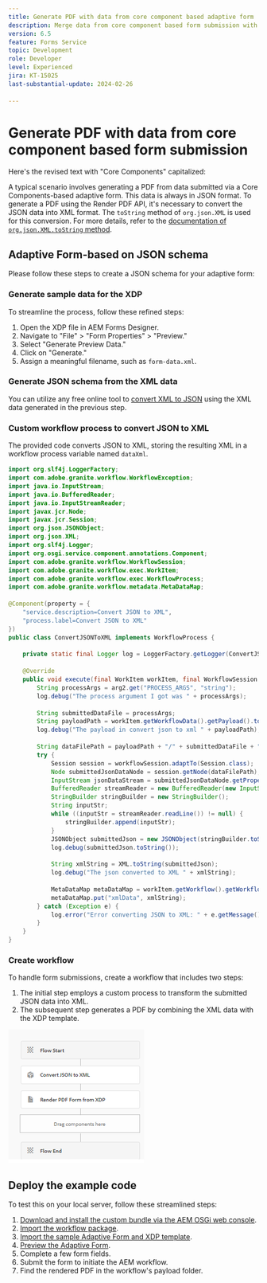 ```yaml
---
title: Generate PDF with data from core component based adaptive form
description: Merge data from core component based form submission with XDP template in workflow
version: 6.5
feature: Forms Service
topic: Development
role: Developer
level: Experienced
jira: KT-15025
last-substantial-update: 2024-02-26

---
```

# Generate PDF with data from core component based form submission

Here's the revised text with "Core Components" capitalized:

A typical scenario involves generating a PDF from data submitted via a Core Components-based adaptive form. This data is always in JSON format. To generate a PDF using the Render PDF API, it's necessary to convert the JSON data into XML format. The `toString` method of `org.json.XML` is used for this conversion. For more details, refer to the [documentation of `org.json.XML.toString` method](https://www.javadoc.io/doc/org.json/json/20171018/org/json/XML.html#toString-java.lang.Object-).

## Adaptive Form-based on JSON schema

Please follow these steps to create a JSON schema for your adaptive form:

### Generate sample data for the XDP

To streamline the process, follow these refined steps:

1. Open the XDP file in AEM Forms Designer.
1. Navigate to "File" > "Form Properties" > "Preview."
1. Select "Generate Preview Data."
1. Click on "Generate."
1. Assign a meaningful filename, such as `form-data.xml`.

### Generate JSON schema from the XML data

You can utilize any free online tool to [convert XML to JSON](https://jsonformatter.org/xml-to-jsonschema) using the XML data generated in the previous step.

### Custom workflow process to convert JSON to XML

The provided code converts JSON to XML, storing the resulting XML in a workflow process variable named `dataXml`.

```java
import org.slf4j.LoggerFactory;
import com.adobe.granite.workflow.WorkflowException;
import java.io.InputStream;
import java.io.BufferedReader;
import java.io.InputStreamReader;
import javax.jcr.Node;
import javax.jcr.Session;
import org.json.JSONObject;
import org.json.XML;
import org.slf4j.Logger;
import org.osgi.service.component.annotations.Component;
import com.adobe.granite.workflow.WorkflowSession;
import com.adobe.granite.workflow.exec.WorkItem;
import com.adobe.granite.workflow.exec.WorkflowProcess;
import com.adobe.granite.workflow.metadata.MetaDataMap;

@Component(property = {
    "service.description=Convert JSON to XML",
    "process.label=Convert JSON to XML"
})
public class ConvertJSONToXML implements WorkflowProcess {

    private static final Logger log = LoggerFactory.getLogger(ConvertJSONToXML.class);

    @Override
    public void execute(final WorkItem workItem, final WorkflowSession workflowSession, final MetaDataMap arg2) throws WorkflowException {
        String processArgs = arg2.get("PROCESS_ARGS", "string");
        log.debug("The process argument I got was " + processArgs);
        
        String submittedDataFile = processArgs;
        String payloadPath = workItem.getWorkflowData().getPayload().toString();
        log.debug("The payload in convert json to xml " + payloadPath);
        
        String dataFilePath = payloadPath + "/" + submittedDataFile + "/jcr:content";
        try {
            Session session = workflowSession.adaptTo(Session.class);
            Node submittedJsonDataNode = session.getNode(dataFilePath);
            InputStream jsonDataStream = submittedJsonDataNode.getProperty("jcr:data").getBinary().getStream();
            BufferedReader streamReader = new BufferedReader(new InputStreamReader(jsonDataStream, "UTF-8"));
            StringBuilder stringBuilder = new StringBuilder();
            String inputStr;
            while ((inputStr = streamReader.readLine()) != null) {
                stringBuilder.append(inputStr);
            }
            JSONObject submittedJson = new JSONObject(stringBuilder.toString());
            log.debug(submittedJson.toString());
            
            String xmlString = XML.toString(submittedJson);
            log.debug("The json converted to XML " + xmlString);
            
            MetaDataMap metaDataMap = workItem.getWorkflow().getWorkflowData().getMetaDataMap();
            metaDataMap.put("xmlData", xmlString);
        } catch (Exception e) {
            log.error("Error converting JSON to XML: " + e.getMessage(), e);
        }
    }
}

```

### Create workflow

To handle form submissions, create a workflow that includes two steps:

1. The initial step employs a custom process to transform the submitted JSON data into XML.
1. The subsequent step generates a PDF by combining the XML data with the XDP template.

![json-to-xml](assets/json-to-xml-process-step.png)


## Deploy the example code

To test this on your local server, follow these streamlined steps:

1. [Download and install the custom bundle via the AEM OSGi web console](assets/convertJsonToXML.core-1.0.0-SNAPSHOT.jar).
1. [Import the workflow package](assets/workflow_to_render_pdf.zip).
1. [Import the sample Adaptive Form and XDP template](assets/adaptive_form_and_xdp_template.zip).
1. [Preview the Adaptive Form](http://localhost:4502/content/dam/formsanddocuments/f23/jcr:content?wcmmode=disabled).
1. Complete a few form fields.
1. Submit the form to initiate the AEM workflow.
1. Find the rendered PDF in the workflow's payload folder.


